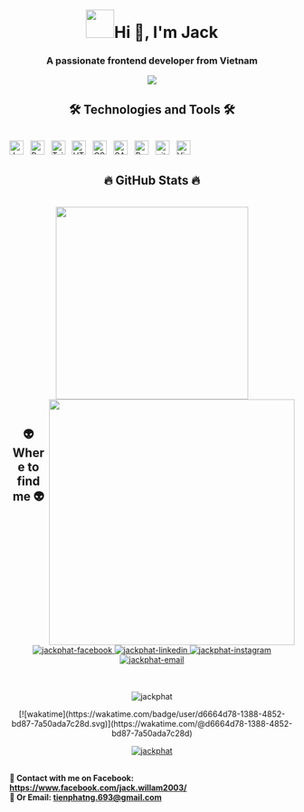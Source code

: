 <!-- JackPhat -->
<h1 align="center"><img src="https://media.tenor.com/MdI9bTt7NMgAAAAi/good-evening-hand-wave.gif" width="50" height="50"/>Hi 👋, I'm Jack</h1>
<h3 align="center">A passionate frontend developer from Vietnam</h3>
<p align="center" >
  <img src="https://media.tenor.com/sUhMkuLVV-gAAAAi/fly-space-ship.gif" />
  </p>
<h2 align="center">🛠 Technologies and Tools 🛠</h2>
<br>
<!-- https://simpleicons.org/ -->
<span><img src="https://img.shields.io/badge/JavaScript-282C34?logo=javascript&logoColor=F7DF1E" alt="JavaScript logo" title="JavaScript" height="25" /></span>
&nbsp;
<span><img src="https://img.shields.io/badge/ReactJS-282C34?logo=react&logoColor=61DAFB" alt="ReactJS logo" title="ReactJS" height="25" /></span>
&nbsp;
<span><img src="https://img.shields.io/badge/Tailwind%20CSS-282C34?logo=tailwind-css&logoColor=38B2AC" alt="TailwindCSS logo" title="TailwindCSS" height="25" /></span>
&nbsp;
<span><img src="https://img.shields.io/badge/HTML5-282C34?logo=html5&logoColor=E34F26" alt="HTML5 logo" title="HTML5" height="25" /></span>
&nbsp;
<span><img src="https://img.shields.io/badge/CSS3-282C34?logo=css3&logoColor=1572B6" alt="CSS3 logo" title="CSS3" height="25" /></span>
&nbsp;
<span><img src="https://img.shields.io/badge/Sass-282C34?logo=sass&logoColor=CC6699" alt="SASS logo" title="SASS" height="25" /></span>
&nbsp;
<span><img src="https://img.shields.io/badge/Bootstrap-282C34?logo=bootstrap&logoColor=7952B3" alt="Bootstrap logo" title="Bootstrap" height="25" /></span>
&nbsp;
<span><img src="https://img.shields.io/badge/git-282C34?logo=git&logoColor=F05032" alt="git logo" title="git" height="25" /></span>
&nbsp;
<span><img src="https://img.shields.io/badge/VS%20Code-282C34?logo=visual-studio-code&logoColor=007ACC" alt="Visual Studio Code logo" title="Visual Studio Code" height="25" /></span>
&nbsp;
<br>
<h2 align="center">🔥 GitHub Stats 🔥</h2>
<!-- https://github.com/anuraghazra/github-readme-stats -->
<br>
<div align=center>
  <a href="#" title="Jack">
    <img width="340" align="center" src="https://github-readme-stats.vercel.app/api/top-langs/?username=PhatJack&layout=compact&theme=dracula&border_color=61dafb&hide_border=true" />
  </a>
  <a href="#" title="JackPhatdev">
    <img align="right" width="434" src="https://github-readme-stats.vercel.app/api?username=PhatJack&show_icons=true&theme=dracula&border_color=61dafb&hide_border=true" />
  </a>
</div>

<br>
<h2 align="center">👽 Where to find me 👽</h2>
<br>
<!-- https://icons8.com -->
<div align="center">
  <a href="https://www.facebook.com/jack.willam2003/" target="blank">
    <img src="https://img.icons8.com/bubbles/100/000000/facebook-new.png" alt="jackphat-facebook" />
  </a>
  <a href="https://www.linkedin.com/in/jackphatdev" target="blank">
    <img src="https://img.icons8.com/bubbles/100/000000/linkedin.png" alt="jackphat-linkedin" />
  </a>
  <a href="[https://instagram.com/trungquandev](https://www.instagram.com/thinkin_abt._u/)" target="blank">
    <img src="https://img.icons8.com/bubbles/100/000000/instagram.png" alt="jackphat-instagram" />
  </a>
  <a href="mailto:tienphatng.693@gmail.com" target="top">
    <img src="https://img.icons8.com/bubbles/100/000000/apple-mail.png" alt="jackphat-email" />
  </a>
</div>

<br>
<br>

<p align="center"> <img src="https://komarev.com/ghpvc/?username=PhatJack&label=Profile%20views&color=0e75b6&style=flat" alt="jackphat" /> </p>
<p align="center"> [![wakatime](https://wakatime.com/badge/user/d6664d78-1388-4852-bd87-7a50ada7c28d.svg)](https://wakatime.com/@d6664d78-1388-4852-bd87-7a50ada7c28d) </p>
<p align="center"> <a href="https://github.com/ryo-ma/github-profile-trophy"><img src="https://github-profile-trophy.vercel.app/?username=PhatJack&theme=onedark" alt="jackphat" /></a> </p>

<p>
  <br>
  <strong>🔗 Contact with me on Facebook: <a href="https://www.facebook.com/jack.willam2003/" target="_blank">https://www.facebook.com/jack.willam2003/</a></strong>
  <br>
  <strong>📧 Or Email: <a href="mailto:tienphatng.693@gmail.com" target="_top">tienphatng.693@gmail.com</a></strong>
</p>

